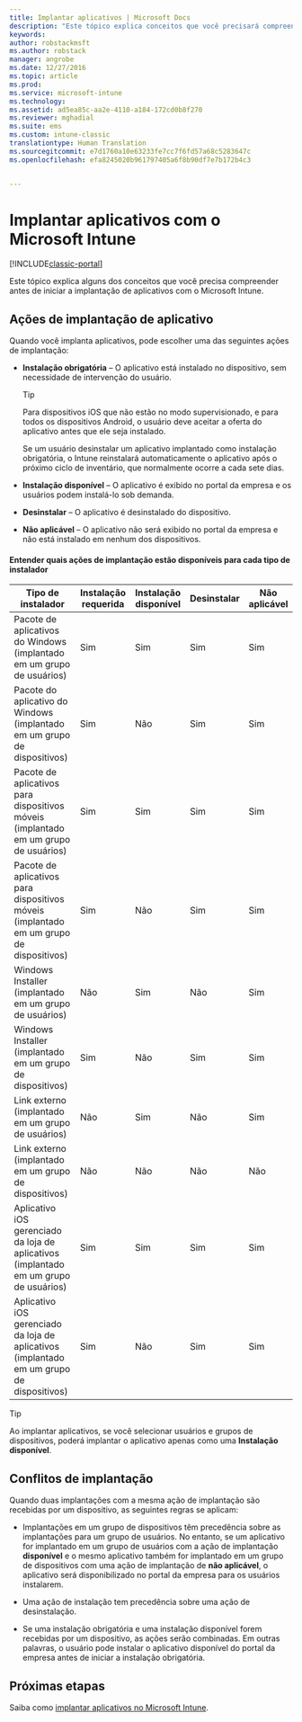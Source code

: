 ```yaml
---
title: Implantar aplicativos | Microsoft Docs
description: "Este tópico explica conceitos que você precisará compreender antes de iniciar a implantação de aplicativos com o Intune."
keywords: 
author: robstackmsft
ms.author: robstack
manager: angrobe
ms.date: 12/27/2016
ms.topic: article
ms.prod: 
ms.service: microsoft-intune
ms.technology: 
ms.assetid: ad5ea85c-aa2e-4110-a184-172cd0b8f270
ms.reviewer: mghadial
ms.suite: ems
ms.custom: intune-classic
translationtype: Human Translation
ms.sourcegitcommit: e7d1760a10e63233fe7cc7f6fd57a68c5283647c
ms.openlocfilehash: efa8245020b961797405a6f8b90df7e7b172b4c3


---
```


# <a name="deploy-apps-with-microsoft-intune"></a>Implantar aplicativos com o Microsoft Intune

[!INCLUDE[classic-portal](../includes/classic-portal.md)]

Este tópico explica alguns dos conceitos que você precisa compreender antes de iniciar a implantação de aplicativos com o Microsoft Intune.


## <a name="app-deployment-actions"></a>Ações de implantação de aplicativo
Quando você implanta aplicativos, pode escolher uma das seguintes ações de implantação:

-   **Instalação obrigatória** – O aplicativo está instalado no dispositivo, sem necessidade de intervenção do usuário.

    > [!TIP]
    > Para dispositivos iOS que não estão no modo supervisionado, e para todos os dispositivos Android, o usuário deve aceitar a oferta do aplicativo antes que ele seja instalado.
    >
    >  Se um usuário desinstalar um aplicativo implantado como instalação obrigatória, o Intune reinstalará automaticamente o aplicativo após o próximo ciclo de inventário, que normalmente ocorre a cada sete dias.

-   **Instalação disponível** – O aplicativo é exibido no portal da empresa e os usuários podem instalá-lo sob demanda.

-   **Desinstalar** – O aplicativo é desinstalado do dispositivo.

-   **Não aplicável** – O aplicativo não será exibido no portal da empresa e não está instalado em nenhum dos dispositivos.

#### <a name="understand-which-deployment-actions-are-available-for-each-installer-type"></a>Entender quais ações de implantação estão disponíveis para cada tipo de instalador

|Tipo de instalador|Instalação requerida|Instalação disponível|Desinstalar|Não aplicável|
|------------------|--------------------|---------------------|-------------|------------------|
|Pacote de aplicativos do Windows (implantado em um grupo de usuários)|Sim|Sim|Sim|Sim|
|Pacote do aplicativo do Windows (implantado em um grupo de dispositivos)|Sim|Não|Sim|Sim|
|Pacote de aplicativos para dispositivos móveis (implantado em um grupo de usuários)|Sim|Sim|Sim|Sim|
|Pacote de aplicativos para dispositivos móveis (implantado em um grupo de dispositivos)|Sim|Não|Sim|Sim|
|Windows Installer (implantado em um grupo de usuários)|Não|Sim|Não|Sim|
|Windows Installer (implantado em um grupo de dispositivos)|Sim|Não|Sim|Sim|
|Link externo (implantado em um grupo de usuários)|Não|Sim|Não|Sim|
|Link externo (implantado em um grupo de dispositivos)|Não|Não|Não|Não|
|Aplicativo iOS gerenciado da loja de aplicativos (implantado em um grupo de usuários)|Sim|Sim|Sim|Sim|
|Aplicativo iOS gerenciado da loja de aplicativos (implantado em um grupo de dispositivos)|Sim|Não|Sim|Sim|
> [!TIP]
> Ao implantar aplicativos, se você selecionar usuários e grupos de dispositivos, poderá implantar o aplicativo apenas como uma **Instalação disponível**.

## <a name="deployment-conflicts"></a>Conflitos de implantação
Quando duas implantações com a mesma ação de implantação são recebidas por um dispositivo, as seguintes regras se aplicam:

-   Implantações em um grupo de dispositivos têm precedência sobre as implantações para um grupo de usuários. No entanto, se um aplicativo for implantado em um grupo de usuários com a ação de implantação **disponível** e o mesmo aplicativo também for implantado em um grupo de dispositivos com uma ação de implantação de **não aplicável**, o aplicativo será disponibilizado no portal da empresa para os usuários instalarem.

-   Uma ação de instalação tem precedência sobre uma ação de desinstalação.

-   Se uma instalação obrigatória e uma instalação disponível forem recebidas por um dispositivo, as ações serão combinadas. Em outras palavras, o usuário pode instalar o aplicativo disponível do portal da empresa antes de iniciar a instalação obrigatória.


## <a name="next-steps"></a>Próximas etapas

Saiba como [implantar aplicativos no Microsoft Intune](deploy-apps-in-microsoft-intune.md).



<!--HONumber=Dec16_HO5-->



